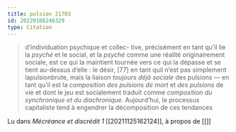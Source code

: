 ```yaml
---
title: pulsion 21703
id: 20220108246329
type: Citation
---
```


> d’individuation psychique et collec- tive, précisément en tant qu’il lie la *psyché* et le social, et la *psyché* comme une réalité originairement sociale, est ce qui la maintient tournée vers ce qui la dépasse et se tient au-dessus d’elle : le désir, [77] en tant quil n’est pas simplement lapulsionbrute, mais la liaison *toujours déjà sociale* des pulsions — en tant qu’il est la *composition des pulsions de mort* et *des pulsions* de vie et dont le jeu est socialement traduit comme *composition du synchronique et du diachronique*. Aujourd’hui, le processus capitaliste tend à engendrer la décomposition de ces tendances

Lu dans *Mécréance et discrédit 1* [[20211125162124]], à propos de [[]]